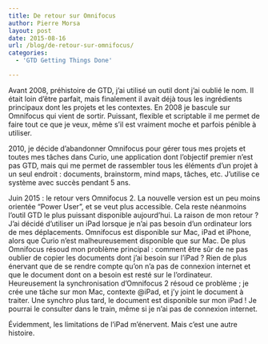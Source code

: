 ```yaml
---
title: De retour sur Omnifocus
author: Pierre Morsa
layout: post
date: 2015-08-16
url: /blog/de-retour-sur-omnifocus/
categories:
  - 'GTD Getting Things Done'

---
```

Avant 2008, préhistoire de GTD, j’ai utilisé un outil dont j’ai oublié le nom. Il était loin d’être parfait, mais finalement il avait déjà tous les ingrédients principaux dont les projets et les contextes. En 2008 je bascule sur Omnifocus qui vient de sortir. Puissant, flexible et scriptable il me permet de faire tout ce que je veux, même s’il est vraiment moche et parfois pénible à utiliser.

2010, je décide d’abandonner Omnifocus pour gérer tous mes projets et toutes mes tâches dans Curio, une application dont l’objectif premier n’est pas GTD, mais qui me permet de rassembler tous les éléments d’un projet à un seul endroit : documents, brainstorm, mind maps, tâches, etc. J’utilise ce système avec succès pendant 5 ans.

Juin 2015 : le retour vers Omnifocus 2. La nouvelle version est un peu moins orientée “Power User”, et se veut plus accessible. Cela reste néanmoins l’outil GTD le plus puissant disponible aujourd’hui. La raison de mon retour ? J’ai décidé d’utiliser un iPad lorsque je n’ai pas besoin d’un ordinateur lors de mes déplacements. Omnifocus est disponible sur Mac, iPad et iPhone, alors que Curio n’est malheureusement disponible que sur Mac. De plus Omnifocus résoud mon problème principal : comment être sûr de ne pas oublier de copier les documents dont j’ai besoin sur l’iPad ? Rien de plus énervant que de se rendre compte qu’on n’a pas de connexion internet et que le document dont on a besoin est resté sur le l’ordinateur. Heureusement la synchronisation d’Omnifocus 2 résoud ce problème ; je crée une tâche sur mon Mac, contexte @iPad, et j’y joint le document à traiter. Une synchro plus tard, le document est disponible sur mon iPad ! Je pourrai le consulter dans le train, même si je n’ai pas de connexion internet.

Évidemment, les limitations de l’iPad m’énervent. Mais c’est une autre histoire.
